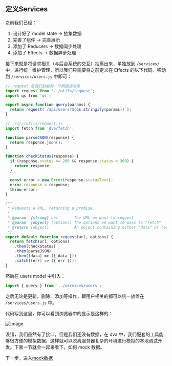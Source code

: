 ## 定义Services

之前我们已经：

1. 设计好了 model state -> 抽象数据
2. 完善了组件 -> 完善展示
3. 添加了 Reducers -> 数据同步处理
4. 添加了 Effects -> 数据异步处理

接下来就是将请求相关（与后台系统的交互）抽离出来，单独放到 `/services/` 中，进行统一维护管理，所以我们只需要将之前定义在 Effects 的以下代码，移动到 `/services/users.js` 中即可：

```jsx
// request 是我们封装的一个网络请求库
import request from '../utils/request';
import qs from 'qs';

export async function query(params) {
  return request(`/api/users?${qs.stringify(params)}`);
}
```

```jsx
// ./src/utils/request.js
import fetch from 'dva/fetch';

function parseJSON(response) {
  return response.json();
}

function checkStatus(response) {
  if (response.status >= 200 && response.status < 300) {
    return response;
  }

  const error = new Error(response.statusText);
  error.response = response;
  throw error;
}

/**
 * Requests a URL, returning a promise.
 *
 * @param  {string} url       The URL we want to request
 * @param  {object} [options] The options we want to pass to "fetch"
 * @return {object}           An object containing either "data" or "err"
 */
export default function request(url, options) {
  return fetch(url, options)
    .then(checkStatus)
    .then(parseJSON)
    .then((data) => ({ data }))
    .catch((err) => ({ err }));
}

```

然后在 users model 中引入：

```jsx
import { query } from '../services/users';
```

之后无论是更新，删除、添加等操作，跟用户相关的都可以统一放置在 `/services/users.js` 中。

代码写到这里，你可以看到浏览器中的显示是这样的：

![image](https://zos.alipayobjects.com/rmsportal/blvkEJOTjrXCIVf.png)

没错，我们虽然有了接口，但是我们还没有数据，在 dva 中，我们配套的工具能够很方便的模拟数据，这样就可以脱离服务器复杂的环境进行模拟的本地调试开发。下面一节就会一起来看下，如何 mock 数据。

下一步，进入[mock数据](./09-mock数据.md)
